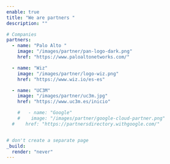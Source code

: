 ```yaml
---
enable: true
title: "We are partners "
description: ""

# Companies
partners:
  - name: "Palo Alto "
    image: "/images/partner/pan-logo-dark.png"
    href: "https://www.paloaltonetworks.com/"

  - name: "Wiz"
    image: "/images/partner/logo-wiz.png"
    href: "https://www.wiz.io/es-es"

  - name: "UC3M"
    image: "/images/partner/uc3m.jpg"
    href: "https://www.uc3m.es/inicio"

    #   - name: "Google"
    #    image: "/images/partner/google-cloud-partner.png"
  #    href: "https://partnersdirectory.withgoogle.com/"


# don't create a separate page
_build:
  render: "never"
---
```

